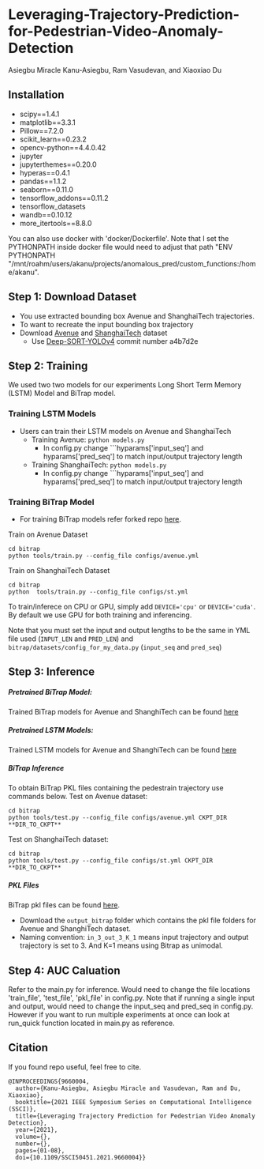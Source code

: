 # Leveraging-Trajectory-Prediction-for-Pedestrian-Video-Anomaly-Detection
Asiegbu Miracle Kanu-Asiegbu, Ram Vasudevan, and Xiaoxiao Du 

## Installation 
  * scipy==1.4.1 
  * matplotlib==3.3.1 
  * Pillow==7.2.0 
  * scikit_learn==0.23.2
  * opencv-python==4.4.0.42
  * jupyter 
  * jupyterthemes==0.20.0 
  * hyperas==0.4.1 
  * pandas==1.1.2
  * seaborn==0.11.0
  * tensorflow_addons==0.11.2
  * tensorflow_datasets
  * wandb==0.10.12
  * more_itertools==8.8.0 


 You can also use docker with 'docker/Dockerfile'. Note that I set the PYTHONPATH inside docker file would need to adjust that path
 "ENV PYTHONPATH "/mnt/roahm/users/akanu/projects/anomalous_pred/custom_functions:/home/akanu".

 
 ## Step 1: Download Dataset
 * You use extracted bounding box Avenue and ShanghaiTech trajectories.
 * To want to recreate the input bounding box trajectory 
 * Download [Avenue](http://www.cse.cuhk.edu.hk/leojia/projects/detectabnormal/dataset.html) and [ShanghaiTech](https://svip-lab.github.io/dataset/campus_dataset.html) dataset 
   * Use [Deep-SORT-YOLOv4](https://github.com/LeonLok/Deep-SORT-YOLOv4/tree/a4b7d2e1263e6f1af63381a24436c5db5a4b6e91) commit number a4b7d2e
  
 ## Step 2: Training
 We used two two models for our experiments Long Short Term Memory (LSTM) Model and BiTrap model.
 ### Training LSTM Models
 * Users can train their LSTM models on Avenue and ShanghaiTech
   * Training Avenue:  ```python models.py ``` 
     * In config.py change ```hyparams['input_seq'] and hyparams['pred_seq'] to match input/output trajectory length
   * Training ShanghaiTech:  ```python models.py ``` 
     * In config.py change ```hyparams['input_seq'] and hyparams['pred_seq'] to match input/output trajectory length
### Training BiTrap Model
*  For training BiTrap models refer forked repo [here](https://github.com/akanuasiegbu/bidireaction-trajectory-prediction).

Train on Avenue Dataset
```
cd bitrap
python tools/train.py --config_file configs/avenue.yml
```

Train on ShanghaiTech Dataset
```
cd bitrap
python  tools/train.py --config_file configs/st.yml
```

To train/inferece on CPU or GPU, simply add `DEVICE='cpu'` or  `DEVICE='cuda'`. By default we use GPU for both training and inferencing.

Note that you must set the input and output lengths to be the same in YML file used (```INPUT_LEN``` and ```PRED_LEN```) and ```bitrap/datasets/config_for_my_data.py``` (```input_seq``` and ```pred_seq```)

 
 
 
 ## Step 3: Inference 
##### Pretrained BiTrap Model:
Trained BiTrap models for Avenue and ShanghiTech can be found [here](https://drive.google.com/drive/folders/1942GF9FIzoqTVOHyW2Qo86s3R1OOSnsg?usp=sharing) 

##### Pretrained LSTM Models: 
Trained LSTM models for Avenue and ShanghiTech can be found [here](https://drive.google.com/drive/folders/1kZUxDyCETg7FY_-WeICILeyUYUDJ-nEH)



##### BiTrap Inference
To obtain BiTrap PKL files containing the pedestrain trajectory use commands below.
Test on Avenue dataset:
```
cd bitrap
python tools/test.py --config_file configs/avenue.yml CKPT_DIR **DIR_TO_CKPT**

```

Test on ShanghaiTech dataset:
```
cd bitrap
python tools/test.py --config_file configs/st.yml CKPT_DIR **DIR_TO_CKPT**
```


##### PKL Files
 BiTrap pkl files can be found [here](https://drive.google.com/drive/folders/1ELYuty5kg-J14jrDH66Gv9rhn58O1t9I).
 
 * Download the ```output_bitrap``` folder which contains the pkl file folders for Avenue and ShanghiTech dataset.
 * Naming convention: ```in_3_out_3_K_1``` means input trajectory and output trajectory is set to 3. And K=1 means using Bitrap as unimodal.
 

 
 ## Step 4: AUC Caluation 
 Refer to the main.py for inference. Would need to change the file locations 'train_file', 'test_file', 'pkl_file' in config.py. Note that if running a single input and output, would need to change the input_seq and pred_seq in config.py. However if you want to run multiple experiments at once can look at run_quick function located in main.py as reference. 
 ## Citation 
If you found repo useful, feel free to cite.
```
@INPROCEEDINGS{9660004,
  author={Kanu-Asiegbu, Asiegbu Miracle and Vasudevan, Ram and Du, Xiaoxiao},
  booktitle={2021 IEEE Symposium Series on Computational Intelligence (SSCI)}, 
  title={Leveraging Trajectory Prediction for Pedestrian Video Anomaly Detection}, 
  year={2021},
  volume={},
  number={},
  pages={01-08},
  doi={10.1109/SSCI50451.2021.9660004}}
```
